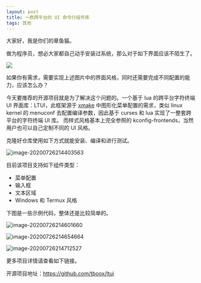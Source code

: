 ```yaml
---
layout: post
title: 一款跨平台的 UI 命令行组件库
tags: 其他
---
```


大家好，我是你们的章鱼猫。

做为程序员，想必大家都自己动手安装过系统，那么对于如下界面应该不陌生了。

![](https://camo.githubusercontent.com/afd0ee283f598545dfc3cd98d05bb75c377dc423/68747470733a2f2f74626f6f782e6f72672f7374617469632f696d672f6c7475692f63686f696365626f782e706e67)

如果你有需求，需要实现上述图片中的界面风格，同时还需要完成不同配置的能力，应该怎么办？

今天要推荐的开源项目就是为了解决这个问题的。一个基于 lua 的跨平台字符终端 UI 界面库：LTUI，此框架源于    [xmake](https://github.com/xmake-io/xmake)   中图形化菜单配置的需求，类似 linux kernel 的 menuconf 去配置编译参数，因此基于 curses 和 lua 实现了一整套跨平台的字符终端 UI 库。 而样式风格基本上完全参照的 kconfig-frontends，当然用户也可以自己定制不同的 UI 风格。

克隆好仓库使用如下方式就能安装、编译和进行测试。

![image-20200726214403563](https://7465-test-3c9b5e-1-1301419220.tcb.qcloud.la/mac_github_images/compress_image-20200726214403563.png)

目前该项目支持如下组件类型：

* 菜单配置
* 输入框
* 文本区域
* Windows 和 Termux 风格

下图是一些示例代码，整体还是比较简单的。

![image-20200726214601660](https://7465-test-3c9b5e-1-1301419220.tcb.qcloud.la/mac_github_images/compress_image-20200726214601660.png)

![image-20200726214654664](https://7465-test-3c9b5e-1-1301419220.tcb.qcloud.la/mac_github_images/compress_image-20200726214654664.png)

![image-20200726214712527](https://7465-test-3c9b5e-1-1301419220.tcb.qcloud.la/mac_github_images/compress_image-20200726214712527.png)

更多项目详情请查看如下链接。

开源项目地址：https://github.com/tboox/ltui